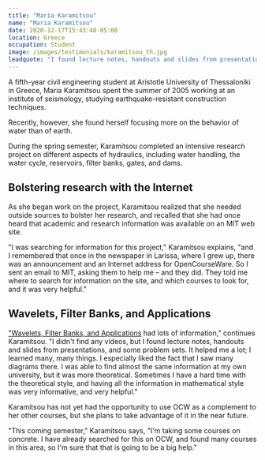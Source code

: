 ```yaml
---
title: "Maria Karamitsou"
name: "Maria Karamitsou"
date: 2020-12-17T15:43:48-05:00
location: Greece
occupation: Student
image: /images/testimonials/karamitsou_th.jpg
leadquote: "I found lecture notes, handouts and slides from presentations, and some problem sets. It helped me a lot."
---
```


A fifth-year civil engineering student at Aristotle University of Thessaloniki
in Greece, Maria Karamitsou spent the summer of 2005 working at an institute of
seismology, studying earthquake-resistant construction techniques.

Recently, however, she found herself focusing more on the behavior of water
than of earth.

During the spring semester, Karamitsou completed an intensive research project
on different aspects of hydraulics, including water handling, the water cycle,
reservoirs, filter banks, gates, and dams.

## Bolstering research with the Internet

As she began work on the project, Karamitsou realized that she needed outside
sources to bolster her research, and recalled that she had once heard that
academic and research information was available on an MIT web site.

"I was searching for information for this project," Karamitsou explains, "and I
remembered that once in the newspaper in Larissa, where I grew up, there was an
announcement and an Internet address for OpenCourseWare. So I sent an email to
MIT, asking them to help me – and they did. They told me where to search for
information on the site, and which courses to look for, and it was very
helpful."

## Wavelets, Filter Banks, and Applications

["Wavelets, Filter Banks, and
Applications](https://ocw.mit.edu/courses/mathematics/18-327-wavelets-filter-banks-and-applications-spring-2003)
had lots of information," continues Karamitsou. "I didn't find any videos, but
I found lecture notes, handouts and slides from presentations, and some problem
sets. It helped me a lot; I learned many, many things. I especially liked the
fact that I saw many diagrams there.  I was able to find almost the same
information at my own university, but it was more theoretical. Sometimes I have
a hard time with the theoretical style, and having all the information in
mathematical style was very informative, and very helpful."

Karamitsou has not yet had the opportunity to use OCW as a complement to her
other courses, but she plans to take advantage of it in the near future.

"This coming semester," Karamitsou says, "I'm taking some courses on concrete.
I have already searched for this on OCW, and found many courses in this area,
so I'm sure that that is going to be a big help."
